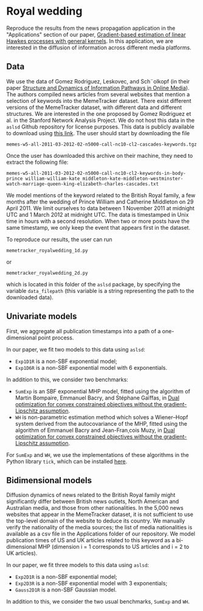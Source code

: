 # Royal wedding
Reproduce the results from the news propagation application in the "Applications" section of our paper, [Gradient-based estimation of linear Hawkes processes with general kernels](https://arxiv.org/abs/2111.10637).
In this application, we are interested in the diffusion of information across different media platforms.

## Data
We use the data of  Gomez Rodriguez, Leskovec, and Sch¨olkopf (in their paper [Structure and Dynamics of Information Pathways in Online Media](https://dl.acm.org/doi/10.1145/2433396.2433402)). The authors compiled news articles from several websites that
mention a selection of keywords into the MemeTracker dataset. There exist different versions of the
MemeTracker dataset, with different data and different structures. We are interested in the one proposed
by Gomez Rodriguez et al. in the Stanford Network Analysis Project. We do not host this data in the `aslsd` Github repository for license purposes. This data is publicly available to download using [this link](http://snap.stanford.edu/infopath/data.html).
The user should start by downloading the file
```
memes-w5-all-2011-03-2012-02-n5000-call-nc10-cl2-cascades-keywords.tgz
```


Once the user has downloaded this archive on their machine, they need to extract the following file:

```
memes-w5-all-2011-03-2012-02-n5000-call-nc10-cl2-keywords-in-body-prince william-william-kate middleton-kate-middleton-westminster-watch-marriage-queen-king-elizabeth-charles-cascades.txt
```

We model mentions of the keyword related to the British Royal family, a few months after the wedding
of Prince William and Catherine Middleton on 29 April 2011. We limit ourselves to data between 1
November 2011 at midnight UTC and 1 March 2012 at midnight UTC. The data is timestamped in Unix
time in hours with a second resolution. When two or more posts have the same timestamp, we only keep
the event that appears first in the dataset.

To reproduce our results, the user can run 
```
memetracker_royalwedding_1d.py
```
or
```
memetracker_royalwedding_2d.py
```
which is located in this folder of the `aslsd` package, by specifying the variable `data_filepath` (this variable is a string representing the path to the downloaded data).


## Univariate models
First, we aggregate all publication timestamps into a path of a one-dimensional point process.

In our paper, we fit two models to this data using `aslsd`: 
* `Exp1D1R` is a non-SBF exponential model;
* `Exp1D6R` is a non-SBF exponential model with 6 exponentials. 

In addition to this, we consider two benchmarks: 
* `SumExp` is an SBF exponential MHP model, fitted using the algorithm of Martin Bompaire, Emmanuel Bacry, and Stéphane Gaïffas, in [Dual optimization for convex constrained objectives without the gradient-Lipschitz assumption](https://arxiv.org/abs/1807.03545#:~:text=Dual%20optimization%20for%20convex%20constrained%20objectives%20without%20the%20gradient%2DLipschitz%20assumption,-Martin%20Bompaire%2C%20Emmanuel&text=The%20minimization%20of%20convex%20objectives,finite%20sums%20of%20convex%20functions.). 
* `WH` is  non-parametric estimation method which solves a Wiener–Hopf system derived from the autocovariance of the MHP, fitted using the algorithm of  Emmanuel Bacry and Jean-Fran¸cois Muzy, in [Dual optimization for convex constrained objectives without the gradient-Lipschitz assumption](https://ieeexplore.ieee.org/document/7416001?arnumber=7416001). 

For `SumExp` and `WH`, we use the implementations of these algorithms in the Python library `tick`, which can be installed [here](https://github.com/X-DataInitiative/tick).


## Bidimensional models
Diffusion dynamics of news related to the British Royal family
might significantly differ between British news outlets, North American and Australian media, and those
from other nationalities. In the 5,000 news websites that appear in the MemeTracker dataset, it is
not sufficient to use the top-level domain of the website to deduce its country. We manually verify the nationality of the media sources; the list of media nationalities is available as a csv file in the Applications
folder of our repository. We model publication times of US and UK articles related to this keyword as
a bi-dimensional MHP (dimension i = 1 corresponds to US articles and i = 2 to UK articles).

In our paper, we fit three models to this data using `aslsd`: 
* `Exp2D1R` is a non-SBF exponential model;
* `Exp2D3R` is a non-SBF exponential model with 3 exponentials;
* `Gauss2D1R` is a non-SBF Gaussian model. 

In addition to this, we consider the two usual benchmarks, `SumExp` and `WH`.
